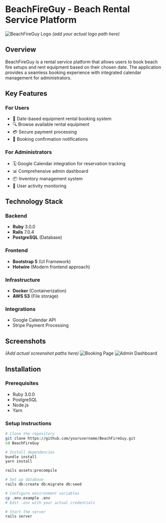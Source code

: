 # BeachFireGuy - Beach Rental Service Platform

![BeachFireGuy Logo](https://via.placeholder.com/150x50?text=BeachFireGuy+Logo) *(add your actual logo path here)*

## Overview

BeachFireGuy is a rental service platform that allows users to book beach fire setups and rent equipment based on their chosen date. The application provides a seamless booking experience with integrated calendar management for administrators.

## Key Features

### For Users
- 📅 Date-based equipment rental booking system
- 🔍 Browse available rental equipment
- 💳 Secure payment processing
- 📧 Booking confirmation notifications

### For Administrators
- 🗓 Google Calendar integration for reservation tracking
- 📊 Comprehensive admin dashboard
- 📦 Inventory management system
- 👥 User activity monitoring

## Technology Stack

### Backend
- **Ruby** 3.0.0
- **Rails** 7.0.4
- **PostgreSQL** (Database)

### Frontend
- **Bootstrap 5** (UI Framework)
- **Hotwire** (Modern frontend approach)

### Infrastructure
- **Docker** (Containerization)
- **AWS S3** (File storage)

### Integrations
- Google Calendar API
- Stripe Payment Processing

## Screenshots

*(Add actual screenshot paths here)*
![Booking Page](screenshots/booking.png) 
![Admin Dashboard](screenshots/admin.png)

## Installation

### Prerequisites
- Ruby 3.0.0
- PostgreSQL
- Node.js
- Yarn

### Setup Instructions

```bash
# Clone the repository
git clone https://github.com/yourusername/BeachFireGuy.git
cd BeachFireGuy

# Install dependencies
bundle install
yarn install

rails assets:precompile

# Set up database
rails db:create db:migrate db:seed

# Configure environment variables
cp .env.example .env
# Edit .env with your actual credentials

# Start the server
rails server